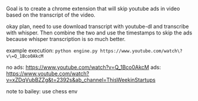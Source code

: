 Goal is to create a chrome extension that will skip youtube ads in video based on the transcript of the video.

okay plan, need to use download transcript with youtube-dl and transcribe with whisper. Then combine the two and use the timestamps to skip the ads because whisper transcription is so much better.

example execution:
```python engine.py https://www.youtube.com/watch\?v\=Q_1Bco0AkcM```

no ads: https://www.youtube.com/watch?v=Q_1Bco0AkcM
ads: https://www.youtube.com/watch?v=xZDqVubBZZg&t=2392s&ab_channel=ThisWeekinStartups

note to bailey: use chess env